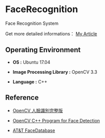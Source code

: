 # FaceRecognition

Face Recognition System

Get more detailed informations： [My Article](https://a1996850622.github.io/FaceID/FaceID.html)


## Operating Environment

* **OS :** Ubuntu 17.04

* **Image Processing Library :** OpenCV 3.3

* **Language :** C++


## Reference

* [OpenCV 人臉識別完整版](http://www.jianshu.com/p/232b12db4ea6)

* [OpenCV C++ Program for Face Detection](http://www.geeksforgeeks.org/opencv-c-program-face-detection/)

* [AT&T FaceDatabase](http://www.cl.cam.ac.uk/research/dtg/attarchive/facedatabase.html)
